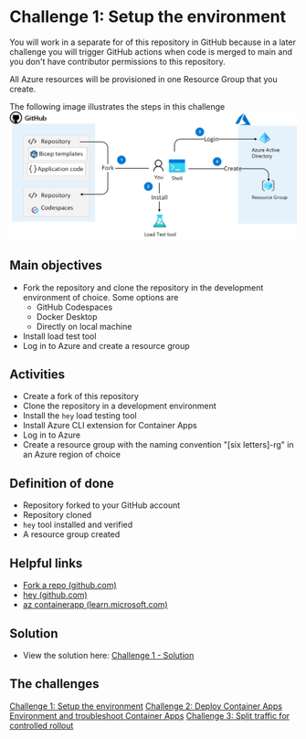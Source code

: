 # Challenge 1: Setup the environment
You will work in a separate for of this repository in GitHub because in a later challenge you will trigger GitHub actions when code is merged to main and you don't have contributor permissions to this repository.

All Azure resources will be provisioned in one Resource Group that you create.

The following image illustrates the steps in this challenge
![](images/challenge-1-overview.png)

## Main objectives
- Fork the repository and clone the repository in the development environment of choice. Some options are
  - GitHub Codespaces
  - Docker Desktop
  - Directly on local machine
- Install load test tool
- Log in to Azure and create a resource group

## Activities

- Create a fork of this repository
- Clone the repository in a development environment
- Install the `hey` load testing tool
- Install Azure CLI extension for Container Apps
- Log in to Azure
- Create a resource group with the naming convention "[six letters]-rg" in an Azure region of choice 

## Definition of done
- Repository forked to your GitHub account
- Repository cloned
- `hey` tool installed and verified
- A resource group created

## Helpful links
- [Fork a repo (github.com)](https://docs.github.com/en/get-started/quickstart/fork-a-repo)
- [hey (github.com)](https://github.com/rakyll/hey)
- [az containerapp (learn.microsoft.com)](https://learn.microsoft.com/en-us/cli/azure/containerapp?view=azure-cli-latest)

## Solution
- View the solution here: [Challenge 1 - Solution](solution1.md)

## The challenges
[Challenge 1: Setup the environment](challenge1.md)
[Challenge 2: Deploy Container Apps Environment and troubleshoot Container Apps](challenge2.md)
[Challenge 3: Split traffic for controlled rollout](challenge3.md)

